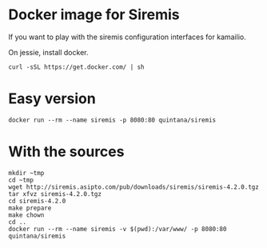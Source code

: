 Docker image for Siremis
========================

If you want to play with the siremis configuration interfaces for kamailio.

On jessie, install docker.

    curl -sSL https://get.docker.com/ | sh    

Easy version
============

    docker run --rm --name siremis -p 8080:80 quintana/siremis

With the sources
================

    mkdir ~tmp
    cd ~tmp
    wget http://siremis.asipto.com/pub/downloads/siremis/siremis-4.2.0.tgz
    tar xfvz siremis-4.2.0.tgz
    cd siremis-4.2.0
    make prepare
    make chown
    cd ..
    docker run --rm --name siremis -v $(pwd):/var/www/ -p 8080:80 quintana/siremis
